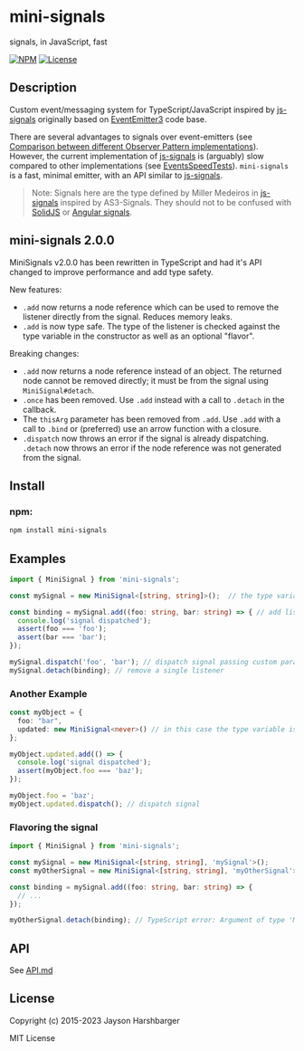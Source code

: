 # mini-signals

signals, in JavaScript, fast

[![NPM](https://img.shields.io/npm/v/mini-signals.svg)](https://www.npmjs.com/package/mini-signals) [![License](https://img.shields.io/badge/license-MIT-blue.svg)](https://github.com/Hypercubed/mini-signals/blob/master/LICENSE)

## Description

Custom event/messaging system for TypeScript/JavaScript inspired by [js-signals](https://github.com/millermedeiros/js-signals) originally based on [EventEmitter3](https://github.com/primus/eventemitter3) code base.

There are several advantages to signals over event-emitters (see [Comparison between different Observer Pattern implementations](https://github.com/millermedeiros/js-signals/wiki/Comparison-between-different-Observer-Pattern-implementations)). However, the current implementation of [js-signals](https://github.com/millermedeiros/js-signals) is (arguably) slow compared to other implementations (see [EventsSpeedTests](https://github.com/Hypercubed/EventsSpeedTests)). `mini-signals` is a fast, minimal emitter, with an API similar to [js-signals](https://github.com/millermedeiros/js-signals).

> Note: Signals here are the type defined by Miller Medeiros in [js-signals](https://github.com/millermedeiros/js-signals) inspired by AS3-Signals.  They should not to be confused with [SolidJS](https://www.solidjs.com/tutorial/introduction_signals) or [Angular signals](https://github.com/angular/angular/discussions/49090).

## mini-signals 2.0.0

MiniSignals v2.0.0 has been rewritten in TypeScript and had it's API changed to improve performance and add type safety.

New features:

- `.add` now returns a node reference which can be used to remove the listener directly from the signal.  Reduces memory leaks.
- `.add` is now type safe.  The type of the listener is checked against the type variable in the constructor as well as an optional "flavor".

Breaking changes:

- `.add` now returns a node reference instead of an object.  The returned node cannot be removed directly; it must be from the signal using `MiniSignal#detach`.
- `.once` has been removed.  Use `.add` instead with a call to `.detach` in the callback.
- The `thisArg` parameter has been removed from `.add`.  Use `.add` with a call to `.bind` or (preferred) use an arrow function with a closure.
- `.dispatch` now throws an error if the signal is already dispatching.
`.detach` now throws an error if the node reference was not generated from the signal.

## Install

### npm:

```sh
npm install mini-signals
```

## Examples

```ts
import { MiniSignal } from 'mini-signals';

const mySignal = new MiniSignal<[string, string]>();  // the type variable optionally and defines the parameters to be dispatched

const binding = mySignal.add((foo: string, bar: string) => { // add listener, note the parameter types match the type variable in the constructor
  console.log('signal dispatched');
  assert(foo === 'foo');
  assert(bar === 'bar');
});

mySignal.dispatch('foo', 'bar'); // dispatch signal passing custom parameters
mySignal.detach(binding); // remove a single listener
```

### Another Example

```ts
const myObject = {
  foo: "bar",
  updated: new MiniSignal<never>() // in this case the type variable is never, since we are not passing any parameters
};

myObject.updated.add(() => {
  console.log('signal dispatched');
  assert(myObject.foo === 'baz');
});

myObject.foo = 'baz';
myObject.updated.dispatch(); // dispatch signal
```

### Flavoring the signal

```ts
import { MiniSignal } from 'mini-signals';

const mySignal = new MiniSignal<[string, string], 'mySignal'>();
const myOtherSignal = new MiniSignal<[string, string], 'myOtherSignal'>();

const binding = mySignal.add((foo: string, bar: string) => {
  // ...
});

myOtherSignal.detach(binding); // TypeScript error: Argument of type 'MiniSignalBinding<[string, string], "mySignal">' is not assignable to parameter of type 'MiniSignalBinding<[string, string], "myOtherSignal">'.
```

## API

See [API.md](https://github.com/Hypercubed/mini-signals/blob/master/docs/classes/MiniSignal.md)

## License

Copyright (c) 2015-2023 Jayson Harshbarger

MIT License
